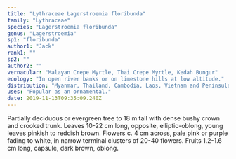 ```yaml
---
title: "Lythraceae Lagerstroemia floribunda"
family: "Lythraceae"
species: "Lagerstroemia floribunda"
genus: "Lagerstroemia"
sp1: "floribunda"
author1: "Jack"
rank1: ""
sp2: ""
author2: ""
vernacular: "Malayan Crepe Myrtle, Thai Crepe Myrtle, Kedah Bungur"
ecology: "In open river banks or on limestone hills at low altitude."
distribution: "Myanmar, Thailand, Cambodia, Laos, Vietnam and Peninsular Malaysia."
uses: "Popular as an ornamental."
date: 2019-11-13T09:35:09.240Z
---
```

Partially deciduous or evergreen tree to 18 m tall with dense bushy crown and crooked trunk. Leaves 10-22 cm long, opposite, elliptic-oblong, young leaves pinkish to reddish brown. Flowers c. 4 cm across, pale pink or purple fading to white, in narrow terminal clusters of 20-40 flowers. Fruits 1.2-1.6 cm long, capsule, dark brown, oblong.